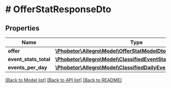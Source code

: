 # # OfferStatResponseDto

## Properties

Name | Type | Description | Notes
------------ | ------------- | ------------- | -------------
**offer** | [**\Phobetor\Allegro\Model\OfferStatModelDto**](OfferStatModelDto.md) |  | [optional]
**event_stats_total** | [**\Phobetor\Allegro\Model\ClassifiedEventStat[]**](ClassifiedEventStat.md) |  | [optional]
**events_per_day** | [**\Phobetor\Allegro\Model\ClassifiedDailyEventStatResponseDto[]**](ClassifiedDailyEventStatResponseDto.md) |  | [optional]

[[Back to Model list]](../../README.md#models) [[Back to API list]](../../README.md#endpoints) [[Back to README]](../../README.md)
